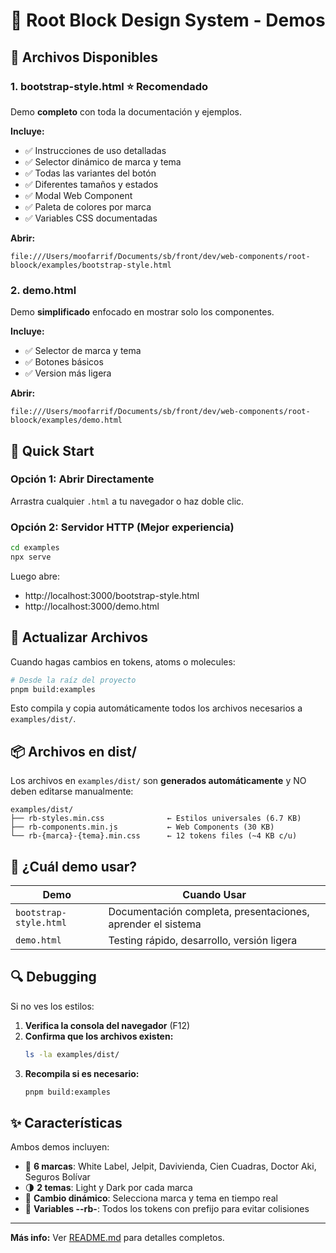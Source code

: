 # 🎨 Root Block Design System - Demos

## 📁 Archivos Disponibles

### 1. **bootstrap-style.html** ⭐ Recomendado

Demo **completo** con toda la documentación y ejemplos.

**Incluye:**

- ✅ Instrucciones de uso detalladas
- ✅ Selector dinámico de marca y tema
- ✅ Todas las variantes del botón
- ✅ Diferentes tamaños y estados
- ✅ Modal Web Component
- ✅ Paleta de colores por marca
- ✅ Variables CSS documentadas

**Abrir:**

```
file:///Users/moofarrif/Documents/sb/front/dev/web-components/root-bloock/examples/bootstrap-style.html
```

### 2. **demo.html**

Demo **simplificado** enfocado en mostrar solo los componentes.

**Incluye:**

- ✅ Selector de marca y tema
- ✅ Botones básicos
- ✅ Version más ligera

**Abrir:**

```
file:///Users/moofarrif/Documents/sb/front/dev/web-components/root-bloock/examples/demo.html
```

## 🚀 Quick Start

### Opción 1: Abrir Directamente

Arrastra cualquier `.html` a tu navegador o haz doble clic.

### Opción 2: Servidor HTTP (Mejor experiencia)

```bash
cd examples
npx serve
```

Luego abre:

- http://localhost:3000/bootstrap-style.html
- http://localhost:3000/demo.html

## 🔄 Actualizar Archivos

Cuando hagas cambios en tokens, atoms o molecules:

```bash
# Desde la raíz del proyecto
pnpm build:examples
```

Esto compila y copia automáticamente todos los archivos necesarios a `examples/dist/`.

## 📦 Archivos en dist/

Los archivos en `examples/dist/` son **generados automáticamente** y NO deben editarse manualmente:

```
examples/dist/
├── rb-styles.min.css              ← Estilos universales (6.7 KB)
├── rb-components.min.js           ← Web Components (30 KB)
└── rb-{marca}-{tema}.min.css      ← 12 tokens files (~4 KB c/u)
```

## 🎯 ¿Cuál demo usar?

| Demo                   | Cuando Usar                                                 |
| ---------------------- | ----------------------------------------------------------- |
| `bootstrap-style.html` | Documentación completa, presentaciones, aprender el sistema |
| `demo.html`            | Testing rápido, desarrollo, versión ligera                  |

## 🔍 Debugging

Si no ves los estilos:

1. **Verifica la consola del navegador** (F12)
2. **Confirma que los archivos existen:**
   ```bash
   ls -la examples/dist/
   ```
3. **Recompila si es necesario:**
   ```bash
   pnpm build:examples
   ```

## ✨ Características

Ambos demos incluyen:

- 🎨 **6 marcas**: White Label, Jelpit, Davivienda, Cien Cuadras, Doctor Aki, Seguros Bolívar
- 🌗 **2 temas**: Light y Dark por cada marca
- 🔄 **Cambio dinámico**: Selecciona marca y tema en tiempo real
- 🎯 **Variables --rb-**: Todos los tokens con prefijo para evitar colisiones

---

**Más info:** Ver [README.md](./README.md) para detalles completos.
